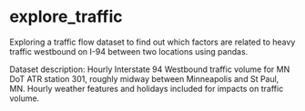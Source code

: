 # explore_traffic

Exploring a traffic flow dataset to find out which factors are related to heavy traffic westbound on I-94 between two locations using pandas.

Dataset description: Hourly Interstate 94 Westbound traffic volume for MN DoT ATR station 301, roughly midway between Minneapolis and St Paul, MN. Hourly weather features and holidays included for impacts on traffic volume.
